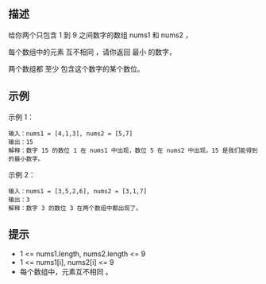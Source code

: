 ## 描述
给你两个只包含 1 到 9 之间数字的数组 nums1 和 nums2 ，

每个数组中的元素 互不相同 ，请你返回 最小 的数字，

两个数组都 至少 包含这个数字的某个数位。

## 示例

示例 1：
```
输入：nums1 = [4,1,3], nums2 = [5,7]
输出：15
解释：数字 15 的数位 1 在 nums1 中出现，数位 5 在 nums2 中出现。15 是我们能得到的最小数字。
```

示例 2：

```
输入：nums1 = [3,5,2,6], nums2 = [3,1,7]
输出：3
解释：数字 3 的数位 3 在两个数组中都出现了。
```
## 提示

- 1 <= nums1.length, nums2.length <= 9
- 1 <= nums1[i], nums2[i] <= 9
- 每个数组中，元素互不相同 。

